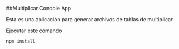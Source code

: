  
##Multiplicar Condole App

Esta es una aplicación para generar archivos de tablas de multiplicar 

Ejecutar este comando 

````
npm install
````